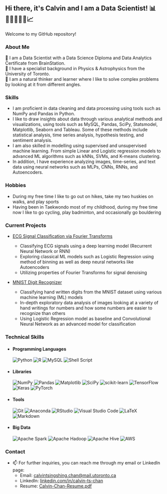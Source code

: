 ## Hi there, it's Calvin and I am a Data Scientist! 📊👨‍💻🧠👨‍🔬📈  

<!--
**chantsin/chantsin** is a ✨ _special_ ✨ repository because its `README.md` (this file) appears on your GitHub profile.
-->

Welcome to my GitHub repository!

### About Me
🌱  I am a Data Scientist with a Data Science Diploma and Data Analytics Certificate from BrainStation.  
🔭  I have a specialist background in Physics & Astrophysics from the University of Toronto.  
🧐  I am a natural thinker and learner where I like to solve complex problems by looking at it from different angles.

### Skills
- I am proficient in data cleaning and data processing using tools such as NumPy and Pandas in Python.
- I like to draw insights about data through various analytical methods and visualizations, using tools such as MySQL, Pandas, SciPy, Statsmodel, Matplotlib, Seaborn and Tableau. Some of these methods include statistical analysis, time series analysis, hypothesis testing, and sentiment analysis.
- I am also skilled in modelling using supervised and unsupervised machine learning. From simple Linear and Logistic regression models to advanced ML algorithms such as kNNs, SVMs, and K-means clustering.
- In addition, I have experience analyzing images, time-series, and text data using neural networks such as MLPs, CNNs, RNNs, and Autoencoders.

### Hobbies
- During my free time I like to go out on hikes, take my two huskies on walks, and play sports
- Having been in Taekwondo most of my childhood, during my free time now I like to go cycling, play badminton, and occasionally go bouldering

<!--Skilled in Python using packages such as NumPy, Pandas, Matplotlib, SciPy, Statsmodels, SymPy. Experience using Excel and MySQL for data cleaning and analysis, and data visualizations through Tableau. As an inquisitive data scientist I have experience utilizing different machine learning algorithms to gain insights and predictions. Some of the classical algorithms include linear and logistc regression, kNNs, SVMs, and k-means clustering. I have also used neural networks to look at more complicated data, utilizing different architectures depending on the data type through TensorFlow or Pytorch. As a data analyst, I have performed different types of data analytics, including but not limited to, statistical, time-series, and sentiment analysis, using tools such as Python, SQL and Tableau. 

learning about Machine Learning and Big Data, using tools such as Scikit-Learn, TensorFlow, Keras and more.
-->
### Current Projects
- [ECG Signal Classification via Fourier Transforms](https://github.com/chantsin/ecg-classification-via-fft/tree/main)
  - Classifying ECG signals using a deep learning model (Recurrent Neural Network or RNN) 
  - Exploring classical ML models such as Logistic Regression using method of binning as well as deep neural networks like Autoencoders 
  - Utilizing properties of Fourier Transforms for signal denoising
 
- [MNIST Digit Recognizer](https://github.com/clem21chan/MNIST_Digit_Recognizer)
  - Classifying hand written digits from the MNIST dataset using various machine learning (ML) models
  - In-depth exploratory data analysis of images looking at a variety of hand writings for numbers and how some numbers are easier to recognize than others
  - Using Logistic Regression model as baseline and Convolutional Neural Network as an advanced model for classification

### Technical Skills
<!-- 
Copyright (c) 2020 Ileriayo Adebiyi

Permission is hereby granted, free of charge, to any person obtaining a copy
of this software and associated documentation files (the "Software"), to deal
in the Software without restriction, including without limitation the rights
to use, copy, modify, merge, publish, distribute, sublicense, and/or sell
copies of the Software, and to permit persons to whom the Software is
furnished to do so, subject to the following conditions:

The above copyright notice and this permission notice shall be included in all
copies or substantial portions of the Software.
-->
<!-- 
https://github.com/Ileriayo/markdown-badges
-->
- #### Programming Languages
  ![Python](https://img.shields.io/badge/python-3670A0?style=for-the-badge&logo=python&logoColor=ffdd54)
  ![R](https://img.shields.io/badge/r-%23276DC3.svg?style=for-the-badge&logo=r&logoColor=white)
  ![MySQL](https://img.shields.io/badge/mysql-4479A1.svg?style=for-the-badge&logo=mysql&logoColor=white)
  ![Shell Script](https://img.shields.io/badge/shell_script-%23121011.svg?style=for-the-badge&logo=gnu-bash&logoColor=white)

- #### Libraries
  ![NumPy](https://img.shields.io/badge/numpy-%23013243.svg?style=for-the-badge&logo=numpy&logoColor=white)
  ![Pandas](https://img.shields.io/badge/pandas-%23150458.svg?style=for-the-badge&logo=pandas&logoColor=white)
  ![Matplotlib](https://img.shields.io/badge/Matplotlib-%23ffffff.svg?style=for-the-badge&logo=Matplotlib&logoColor=black)
  ![SciPy](https://img.shields.io/badge/SciPy-%230C55A5.svg?style=for-the-badge&logo=scipy&logoColor=%white)
  ![scikit-learn](https://img.shields.io/badge/scikit--learn-%23F7931E.svg?style=for-the-badge&logo=scikit-learn&logoColor=white)
  ![TensorFlow](https://img.shields.io/badge/TensorFlow-%23FF6F00.svg?style=for-the-badge&logo=TensorFlow&logoColor=white)
  ![Keras](https://img.shields.io/badge/Keras-%23D00000.svg?style=for-the-badge&logo=Keras&logoColor=white)
  ![PyTorch](https://img.shields.io/badge/PyTorch-%23EE4C2C.svg?style=for-the-badge&logo=PyTorch&logoColor=white)

- #### Tools 
  ![Git](https://img.shields.io/badge/git-%23F05033.svg?style=for-the-badge&logo=git&logoColor=white)
  ![Anaconda](https://img.shields.io/badge/Anaconda-%2344A833.svg?style=for-the-badge&logo=anaconda&logoColor=white)
  ![RStudio](https://img.shields.io/badge/RStudio-4285F4?style=for-the-badge&logo=rstudio&logoColor=white)
  ![Visual Studio Code](https://img.shields.io/badge/Visual%20Studio%20Code-0078d7.svg?style=for-the-badge&logo=visual-studio-code&logoColor=white)
  ![LaTeX](https://img.shields.io/badge/latex-%23008080.svg?style=for-the-badge&logo=latex&logoColor=white)
  ![Markdown](https://img.shields.io/badge/markdown-%23000000.svg?style=for-the-badge&logo=markdown&logoColor=white)

- #### Big Data 
  ![Apache Spark](https://img.shields.io/badge/Apache%20Spark-FDEE21?style=for-the-badge&logo=apachespark&logoColor=black)
  ![Apache Hadoop](https://img.shields.io/badge/Apache%20Hadoop-66CCFF?style=for-the-badge&logo=apachehadoop&logoColor=black)
  ![Apache Hive](https://img.shields.io/badge/Apache%20Hive-FDEE21?style=for-the-badge&logo=apachehive&logoColor=black)
  ![AWS](https://img.shields.io/badge/AWS-%23FF9900.svg?style=for-the-badge&logo=amazon-aws&logoColor=white)

### Contact
- 📫 For further inquiries, you can reach me through my email or LinkedIn page:
  - Email: calvintsingshing.chan@mail.utoronto.ca
  - LinkedIn: [linkedin.com/in/calvin-ts-chan](linkedin.com/in/calvin-ts-chan)
  - Resume: [Calvin-Chan-Resume.pdf](https://github.com/chantsin/chantsin/blob/main/Calvin-Chan-Resume.pdf)
 


